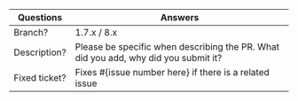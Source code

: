 <!-----------------------------------------------------------------------------
Thank you for contributing to the PrestaShop developer documentation! 

Please take the time to edit the "Answers" rows below with the necessary information.

Check out our contribution guidelines on how to contribute:
https://devdocs.prestashop.com/8/contribute/documentation/how/
------------------------------------------------------------------------------>

| Questions     | Answers
| ------------- | -------------------------------------------------------
| Branch?       | 1.7.x / 8.x
| Description?  | Please be specific when describing the PR. What did you add, why did you submit it?
| Fixed ticket? | Fixes #{issue number here} if there is a related issue

<!-- Click the form's "Preview" button to make sure the table is functional in GitHub. Thank you! -->

